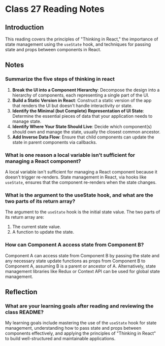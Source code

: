 # Class 27 Reading Notes

## Introduction

This reading covers the principles of "Thinking in React," the importance of state management using the `useState` hook, and techniques for passing state and props between components in React.

## Notes

### Summarize the five steps of thinking in react

1. **Break the UI into a Component Hierarchy**: Decompose the design into a hierarchy of components, each representing a single part of the UI.
2. **Build a Static Version in React**: Construct a static version of the app that renders the UI but doesn't handle interactivity or state.
3. **Identify the Minimal (but Complete) Representation of UI State**: Determine the essential pieces of data that your application needs to manage state.
4. **Identify Where Your State Should Live**: Decide which component(s) should own and manage the state, usually the closest common ancestor.
5. **Add Inverse Data Flow**: Ensure that child components can update the state in parent components via callbacks.

### What is one reason a local variable isn’t sufficient for managing a React component?

A local variable isn't sufficient for managing a React component because it doesn't trigger re-renders. State management in React, via hooks like `useState`, ensures that the component re-renders when the state changes.

### What is the argument to the useState hook, and what are the two parts of its return array?

The argument to the `useState` hook is the initial state value. The two parts of its return array are:

1. The current state value.
2. A function to update the state.

### How can Component A access state from Component B?

Component A can access state from Component B by passing the state and any necessary state update functions as props from Component B to Component A, assuming B is a parent or ancestor of A. Alternatively, state management libraries like Redux or Context API can be used for global state management.

## Reflection

### What are your learning goals after reading and reviewing the class README?

My learning goals include mastering the use of the `useState` hook for state management, understanding how to pass state and props between components effectively, and applying the principles of "Thinking in React" to build well-structured and maintainable applications.
